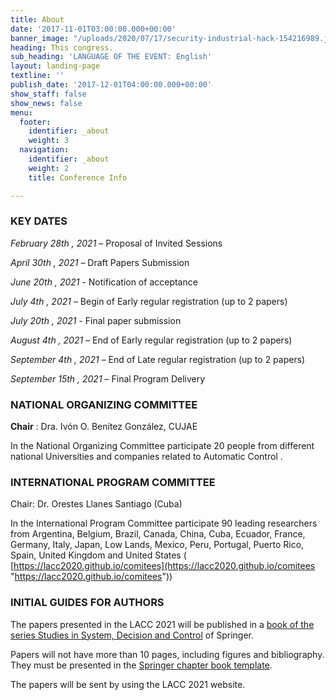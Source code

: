```yaml
---
title: About
date: '2017-11-01T03:00:00.000+00:00'
banner_image: "/uploads/2020/07/17/security-industrial-hack-154216989.jpg"
heading: This congress.
sub_heading: 'LANGUAGE OF THE EVENT: English'
layout: landing-page
textline: ''
publish_date: '2017-12-01T04:00:00.000+00:00'
show_staff: false
show_news: false
menu:
  footer:
    identifier: _about
    weight: 3
  navigation:
    identifier: _about
    weight: 2
    title: Conference Info

---
```

### KEY DATES

_February 28th , 2021_ – Proposal of Invited Sessions

_April 30th , 2021_ – Draft Papers Submission

_June 20th , 2021_ - Notification of acceptance

_July 4th , 2021_ – Begin of Early regular registration (up to 2 papers)

_July 20th , 2021_ - Final paper submission

_August 4th , 2021_ – End of Early regular registration (up to 2 papers)

_September 4th , 2021_ – End of Late regular registration (up to 2 papers)

_September 15th , 2021_ – Final Program Delivery

### NATIONAL ORGANIZING COMMITTEE

**Chair** : Dra. Ivón O. Benítez González, CUJAE

In the National Organizing Committee participate 20 people from different national Universities and companies related to Automatic Control .

### INTERNATIONAL PROGRAM COMMITTEE

Chair: Dr. Orestes Llanes Santiago (Cuba)

In the International Program Committee participate 90 leading researchers from Argentina, Belgium, Brazil, Canada, China, Cuba, Ecuador, France, Germany, Italy, Japan, Low Lands, Mexico, Peru, Portugal, Puerto Rico, Spain, United Kingdom and United States ( [https://lacc2020.github.io/comitees](https://lacc2020.github.io/comitees "https://lacc2020.github.io/comitees"))

### INITIAL GUIDES FOR AUTHORS

The papers presented in the LACC 2021 will be published in a [book of the series Studies in System, Decision and Control](https://www.springer.com/series/13304) of Springer.

Papers will not have more than 10 pages, including figures and bibliography. They must be presented in the [Springer chapter book template](https://www.springer.com/de/authors-editors/book-authors-editors/resources-guidelines/book-manuscript-guidelines/manuscript-preparation/5636).

The papers will be sent by using the LACC 2021 website.